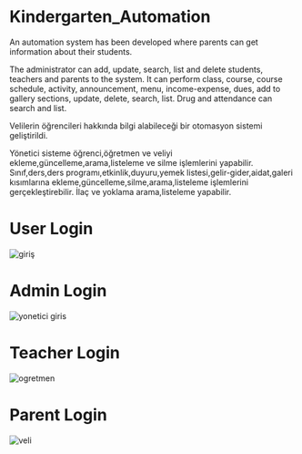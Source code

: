 # Kindergarten_Automation
An automation system has been developed where parents can get information about their students.

The administrator can add, update, search, list and delete students, teachers and parents to the system. It can perform class, course, course schedule, activity, announcement, menu, income-expense, dues, add to gallery sections, update, delete, search, list. Drug and attendance can search and list.

Velilerin öğrencileri hakkında bilgi alabileceği bir otomasyon sistemi geliştirildi.

Yönetici sisteme öğrenci,öğretmen ve veliyi ekleme,güncelleme,arama,listeleme ve silme işlemlerini yapabilir. Sınıf,ders,ders programı,etkinlik,duyuru,yemek listesi,gelir-gider,aidat,galeri kısımlarına ekleme,güncelleme,silme,arama,listeleme işlemlerini gerçekleştirebilir. İlaç ve yoklama arama,listeleme yapabilir.


# User Login

![giriş](https://user-images.githubusercontent.com/47866774/91274093-e0b7d780-e786-11ea-8dc2-8619ba6432bd.JPG)

# Admin Login

![yonetici giris](https://user-images.githubusercontent.com/47866774/91274098-e1506e00-e786-11ea-94bd-f2ba4fab4352.JPG)

# Teacher Login
![ogretmen](https://user-images.githubusercontent.com/47866774/91274549-853a1980-e787-11ea-84d1-572d85d0c7ce.JPG)


# Parent Login

![veli](https://user-images.githubusercontent.com/47866774/91274104-e2819b00-e786-11ea-8233-85bdf03dcae7.JPG)

